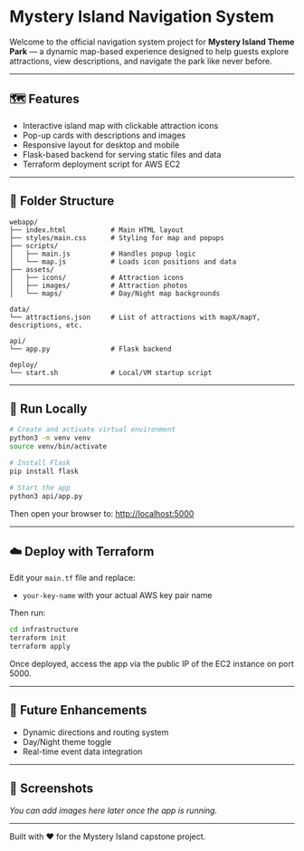 # Mystery Island Navigation System

Welcome to the official navigation system project for **Mystery Island Theme Park** — a dynamic map-based experience designed to help guests explore attractions, view descriptions, and navigate the park like never before.

---

## 🗺️ Features
- Interactive island map with clickable attraction icons
- Pop-up cards with descriptions and images
- Responsive layout for desktop and mobile
- Flask-based backend for serving static files and data
- Terraform deployment script for AWS EC2

---

## 📁 Folder Structure
```
webapp/
├── index.html           # Main HTML layout
├── styles/main.css      # Styling for map and popups
├── scripts/
│   ├── main.js          # Handles popup logic
│   └── map.js           # Loads icon positions and data
├── assets/
│   ├── icons/           # Attraction icons
│   ├── images/          # Attraction photos
│   └── maps/            # Day/Night map backgrounds

data/
└── attractions.json     # List of attractions with mapX/mapY, descriptions, etc.

api/
└── app.py               # Flask backend

deploy/
└── start.sh             # Local/VM startup script

```

---

## 🚀 Run Locally
```bash
# Create and activate virtual environment
python3 -m venv venv
source venv/bin/activate

# Install Flask
pip install flask

# Start the app
python3 api/app.py
```

Then open your browser to: [http://localhost:5000](http://localhost:5000)

---

## ☁️ Deploy with Terraform
Edit your `main.tf` file and replace:
- `your-key-name` with your actual AWS key pair name

Then run:
```bash
cd infrastructure
terraform init
terraform apply
```

Once deployed, access the app via the public IP of the EC2 instance on port 5000.

---

## 🧠 Future Enhancements
- Dynamic directions and routing system
- Day/Night theme toggle
- Real-time event data integration

---

## 📸 Screenshots
*You can add images here later once the app is running.*

---

Built with ❤️ for the Mystery Island capstone project.

